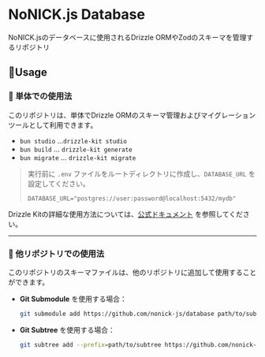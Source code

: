 ﻿# NoNICK.js Database
NoNICK.jsのデータベースに使用されるDrizzle ORMやZodのスキーマを管理するリポジトリ  

## 📑Usage

### 🔧 単体での使用法

このリポジトリは、単体でDrizzle ORMのスキーマ管理およびマイグレーションツールとして利用できます。

- `bun studio` ...`drizzle-kit studio`
- `bun build` ... `drizzle-kit generate`
- `bun migrate` ... `drizzle-kit migrate`

> 実行前に `.env` ファイルをルートディレクトリに作成し、`DATABASE_URL` を設定してください。  
> ```
> DATABASE_URL="postgres://user:password@localhost:5432/mydb"
> ```

Drizzle Kitの詳細な使用方法については、[公式ドキュメント](https://orm.drizzle.team/docs/kit-overview) を参照してください。

---

### 🧩 他リポジトリでの使用法

このリポジトリのスキーマファイルは、他のリポジトリに追加して使用することができます。

- **Git Submodule** を使用する場合：
  ```bash
  git submodule add https://github.com/nonick-js/database path/to/submodule
  ```

- **Git Subtree** を使用する場合：
  ```bash
  git subtree add --prefix=path/to/subtree https://github.com/nonick-js/database main --squash
  ```
